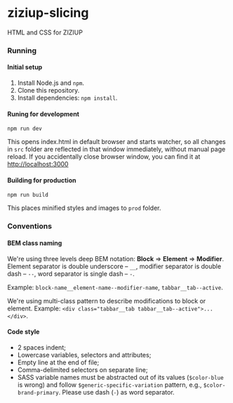 ziziup-slicing
===

HTML and CSS for ZIZIUP

### Running
#### Initial setup
1. Install Node.js and `npm`.
1. Clone this repository.
1. Install dependencies: `npm install`.

#### Runing for development
`npm run dev`

This opens index.html in default browser and starts watcher, so all changes in
`src` folder are reflected in that window immediately, without manual page
reload. If you accidentally close browser window, you can find it at
[http://localhost:3000](http://localhost:3000)

#### Building for production
`npm run build`

This places minified styles and images to `prod` folder.

### Conventions
#### BEM class naming
We're using three levels deep BEM notation: **Block** => **Element** =>
**Modifier**. Element separator is double underscore – `__`, modifier separator
is double dash – `--`, word separator is single dash – `-`.

Example: `block-name__element-name--modifier-name`, `tabbar__tab--active`.


We're using multi-class pattern to describe modifications to block or element.
Example: `<div class="tabbar__tab tabbar__tab--active">...</div>`.

#### Code style
- 2 spaces indent;
- Lowercase variables, selectors and attributes;
- Empty line at the end of file;
- Comma-delimited selectors on separate line;
- SASS variable names must be abstracted out of its values (`$color-blue` is
wrong) and follow `$generic-specific-variation` pattern, e.g.,
`$color-brand-primary`. Please use dash (`-`) as word separator.
